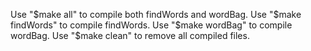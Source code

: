 Use "$make all" to compile both findWords and wordBag.
Use "$make findWords" to compile findWords.
Use "$make wordBag" to compile wordBag.
Use "$make clean" to remove all compiled files.
